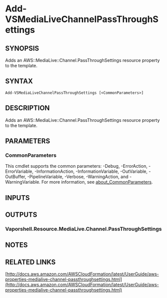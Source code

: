 # Add-VSMediaLiveChannelPassThroughSettings

## SYNOPSIS
Adds an AWS::MediaLive::Channel.PassThroughSettings resource property to the template.

## SYNTAX

```
Add-VSMediaLiveChannelPassThroughSettings [<CommonParameters>]
```

## DESCRIPTION
Adds an AWS::MediaLive::Channel.PassThroughSettings resource property to the template.

## PARAMETERS

### CommonParameters
This cmdlet supports the common parameters: -Debug, -ErrorAction, -ErrorVariable, -InformationAction, -InformationVariable, -OutVariable, -OutBuffer, -PipelineVariable, -Verbose, -WarningAction, and -WarningVariable. For more information, see [about_CommonParameters](http://go.microsoft.com/fwlink/?LinkID=113216).

## INPUTS

## OUTPUTS

### Vaporshell.Resource.MediaLive.Channel.PassThroughSettings
## NOTES

## RELATED LINKS

[http://docs.aws.amazon.com/AWSCloudFormation/latest/UserGuide/aws-properties-medialive-channel-passthroughsettings.html](http://docs.aws.amazon.com/AWSCloudFormation/latest/UserGuide/aws-properties-medialive-channel-passthroughsettings.html)

